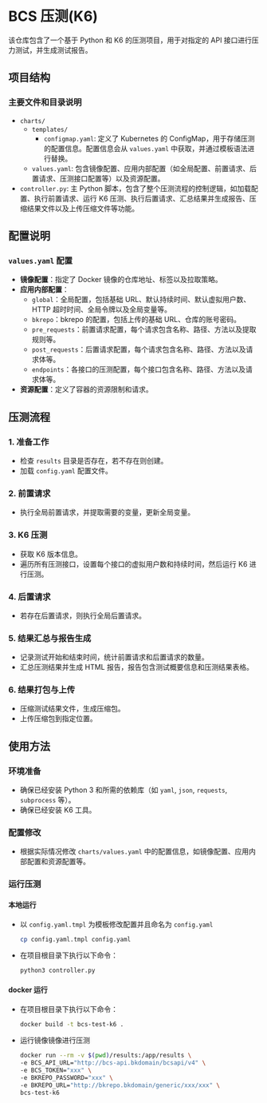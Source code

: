 # BCS 压测(K6)

该仓库包含了一个基于 Python 和 K6 的压测项目，用于对指定的 API 接口进行压力测试，并生成测试报告。

## 项目结构

### 主要文件和目录说明
- `charts/`
  - `templates/`
    - `configmap.yaml`: 定义了 Kubernetes 的 ConfigMap，用于存储压测的配置信息。配置信息会从 `values.yaml` 中获取，并通过模板语法进行替换。
  - `values.yaml`: 包含镜像配置、应用内部配置（如全局配置、前置请求、后置请求、压测接口配置等）以及资源配置。
- `controller.py`: 主 Python 脚本，包含了整个压测流程的控制逻辑，如加载配置、执行前置请求、运行 K6 压测、执行后置请求、汇总结果并生成报告、压缩结果文件以及上传压缩文件等功能。

## 配置说明

### `values.yaml` 配置
- **镜像配置**：指定了 Docker 镜像的仓库地址、标签以及拉取策略。
- **应用内部配置**：
  - `global`：全局配置，包括基础 URL、默认持续时间、默认虚拟用户数、HTTP 超时时间、全局令牌以及全局变量等。
  - `bkrepo`：bkrepo 的配置，包括上传的基础 URL、仓库的账号密码。
  - `pre_requests`：前置请求配置，每个请求包含名称、路径、方法以及提取规则等。
  - `post_requests`：后置请求配置，每个请求包含名称、路径、方法以及请求体等。
  - `endpoints`：各接口的压测配置，每个接口包含名称、路径、方法以及请求体等。
- **资源配置**：定义了容器的资源限制和请求。

## 压测流程

### 1. 准备工作
- 检查 `results` 目录是否存在，若不存在则创建。
- 加载 `config.yaml` 配置文件。

### 2. 前置请求
- 执行全局前置请求，并提取需要的变量，更新全局变量。

### 3. K6 压测
- 获取 K6 版本信息。
- 遍历所有压测接口，设置每个接口的虚拟用户数和持续时间，然后运行 K6 进行压测。

### 4. 后置请求
- 若存在后置请求，则执行全局后置请求。

### 5. 结果汇总与报告生成
- 记录测试开始和结束时间，统计前置请求和后置请求的数量。
- 汇总压测结果并生成 HTML 报告，报告包含测试概要信息和压测结果表格。

### 6. 结果打包与上传
- 压缩测试结果文件，生成压缩包。
- 上传压缩包到指定位置。

## 使用方法

### 环境准备
- 确保已经安装 Python 3 和所需的依赖库（如 `yaml`, `json`, `requests`, `subprocess` 等）。
- 确保已经安装 K6 工具。

### 配置修改
- 根据实际情况修改 `charts/values.yaml` 中的配置信息，如镜像配置、应用内部配置和资源配置等。

### 运行压测

#### 本地运行

- 以 `config.yaml.tmpl` 为模板修改配置并且命名为 `config.yaml`
  ```bash
  cp config.yaml.tmpl config.yaml
  ```
- 在项目根目录下执行以下命令：
  ```bash
  python3 controller.py
  ```

#### docker 运行

- 在项目根目录下执行以下命令：
   ```bash
   docker build -t bcs-test-k6 .
   ```

- 运行镜像镜像进行压测

   ```bash
   docker run --rm -v $(pwd)/results:/app/results \
   -e BCS_API_URL="http://bcs-api.bkdomain/bcsapi/v4" \
   -e BCS_TOKEN="xxx" \
   -e BKREPO_PASSWORD="xxx" \
   -e BKREPO_URL="http://bkrepo.bkdomain/generic/xxx/xxx" \
   bcs-test-k6
   ```